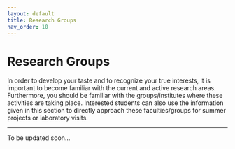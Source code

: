 ```yaml
---
layout: default
title: Research Groups
nav_order: 10
---
```


# Research Groups

In order to develop your taste and to recognize your true interests, it is important to become familiar with the current and active research areas. Furthermore, you should be familiar with the groups/institutes where these activities are taking place. Interested students can also use the information given in this section to directly approach these faculties/groups for summer projects or laboratory visits.

---

To be updated soon...
